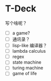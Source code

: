 # T-Deck

写个啥呢？

- [ ] a game?
- [ ] 通讯录？
- [ ] lisp-like 编译器？
- [ ] lambda calculus
- [ ] regex
- [ ] state machine
- [ ] turing machine
- [ ] game of life
